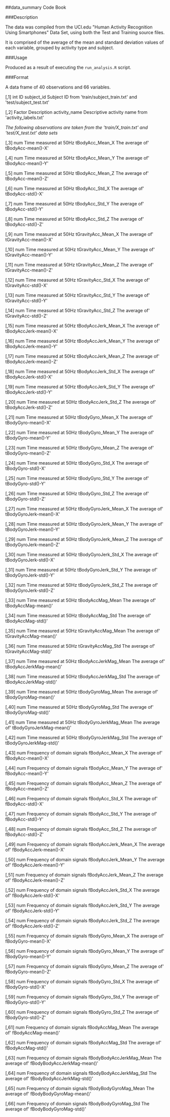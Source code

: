 ##data_summary Code Book

###Description

The data was compiled from the UCI.edu "Human Activity Recognition Using Smartphones" Data Set, 
using both the Test and Training source files.

It is comprised of the average of the mean and standard deviation values of each variable,
grouped by activity type and subject.

###Usage

Produced as a result of executing the `run_analysis.R` script.

###Format

A data frame of 40 observations and 66 variables.

[,1]	int	ID	subject_id	Subject ID from 'train/subject_train.txt' and 'test/subject_test.txt' 

[,2]	Factor	Description	activity_name	Descriptive activity name from 'activity_labels.txt' 

*The following observations are taken from the 'train/X_train.txt' and 'test/X_test.txt' data sets*				

[,3]	num	Time measured at 50Hz	tBodyAcc_Mean_X	The average of' tBodyAcc-mean()-X' 

[,4]	num	Time measured at 50Hz	tBodyAcc_Mean_Y	The average of' tBodyAcc-mean()-Y' 

[,5]	num	Time measured at 50Hz	tBodyAcc_Mean_Z	The average of' tBodyAcc-mean()-Z' 

[,6]	num	Time measured at 50Hz	tBodyAcc_Std_X	The average of' tBodyAcc-std()-X' 

[,7]	num	Time measured at 50Hz	tBodyAcc_Std_Y	The average of' tBodyAcc-std()-Y' 

[,8]	num	Time measured at 50Hz	tBodyAcc_Std_Z	The average of' tBodyAcc-std()-Z' 

[,9]	num	Time measured at 50Hz	tGravityAcc_Mean_X	The average of' tGravityAcc-mean()-X'

[,10]	num	Time measured at 50Hz	tGravityAcc_Mean_Y	The average of' tGravityAcc-mean()-Y'

[,11]	num	Time measured at 50Hz	tGravityAcc_Mean_Z	The average of' tGravityAcc-mean()-Z'

[,12]	num	Time measured at 50Hz	tGravityAcc_Std_X	The average of' tGravityAcc-std()-X'

[,13]	num	Time measured at 50Hz	tGravityAcc_Std_Y	The average of' tGravityAcc-std()-Y'

[,14]	num	Time measured at 50Hz	tGravityAcc_Std_Z	The average of' tGravityAcc-std()-Z'

[,15]	num	Time measured at 50Hz	tBodyAccJerk_Mean_X	The average of' tBodyAccJerk-mean()-X'

[,16]	num	Time measured at 50Hz	tBodyAccJerk_Mean_Y	The average of' tBodyAccJerk-mean()-Y'

[,17]	num	Time measured at 50Hz	tBodyAccJerk_Mean_Z	The average of' tBodyAccJerk-mean()-Z'

[,18]	num	Time measured at 50Hz	tBodyAccJerk_Std_X	The average of' tBodyAccJerk-std()-X'

[,19]	num	Time measured at 50Hz	tBodyAccJerk_Std_Y	The average of' tBodyAccJerk-std()-Y'

[,20]	num	Time measured at 50Hz	tBodyAccJerk_Std_Z	The average of' tBodyAccJerk-std()-Z'

[,21]	num	Time measured at 50Hz	tBodyGyro_Mean_X	The average of' tBodyGyro-mean()-X'

[,22]	num	Time measured at 50Hz	tBodyGyro_Mean_Y	The average of' tBodyGyro-mean()-Y'

[,23]	num	Time measured at 50Hz	tBodyGyro_Mean_Z	The average of' tBodyGyro-mean()-Z'

[,24]	num	Time measured at 50Hz	tBodyGyro_Std_X	The average of' tBodyGyro-std()-X'

[,25]	num	Time measured at 50Hz	tBodyGyro_Std_Y	The average of' tBodyGyro-std()-Y'

[,26]	num	Time measured at 50Hz	tBodyGyro_Std_Z	The average of' tBodyGyro-std()-Z'

[,27]	num	Time measured at 50Hz	tBodyGyroJerk_Mean_X	The average of' tBodyGyroJerk-mean()-X'

[,28]	num	Time measured at 50Hz	tBodyGyroJerk_Mean_Y	The average of' tBodyGyroJerk-mean()-Y'

[,29]	num	Time measured at 50Hz	tBodyGyroJerk_Mean_Z	The average of' tBodyGyroJerk-mean()-Z'

[,30]	num	Time measured at 50Hz	tBodyGyroJerk_Std_X	The average of' tBodyGyroJerk-std()-X'

[,31]	num	Time measured at 50Hz	tBodyGyroJerk_Std_Y	The average of' tBodyGyroJerk-std()-Y'

[,32]	num	Time measured at 50Hz	tBodyGyroJerk_Std_Z	The average of' tBodyGyroJerk-std()-Z'

[,33]	num	Time measured at 50Hz	tBodyAccMag_Mean	The average of' tBodyAccMag-mean()'

[,34]	num	Time measured at 50Hz	tBodyAccMag_Std	The average of' tBodyAccMag-std()'

[,35]	num	Time measured at 50Hz	tGravityAccMag_Mean	The average of' tGravityAccMag-mean()'

[,36]	num	Time measured at 50Hz	tGravityAccMag_Std	The average of' tGravityAccMag-std()'

[,37]	num	Time measured at 50Hz	tBodyAccJerkMag_Mean	The average of' tBodyAccJerkMag-mean()'

[,38]	num	Time measured at 50Hz	tBodyAccJerkMag_Std	The average of' tBodyAccJerkMag-std()'

[,39]	num	Time measured at 50Hz	tBodyGyroMag_Mean	The average of' tBodyGyroMag-mean()'

[,40]	num	Time measured at 50Hz	tBodyGyroMag_Std	The average of' tBodyGyroMag-std()'

[,41]	num	Time measured at 50Hz	tBodyGyroJerkMag_Mean	The average of' tBodyGyroJerkMag-mean()'

[,42]	num	Time measured at 50Hz	tBodyGyroJerkMag_Std	The average of' tBodyGyroJerkMag-std()'

[,43]	num	Frequency of domain signals	fBodyAcc_Mean_X	The average of' fBodyAcc-mean()-X'

[,44]	num	Frequency of domain signals	fBodyAcc_Mean_Y	The average of' fBodyAcc-mean()-Y'

[,45]	num	Frequency of domain signals	fBodyAcc_Mean_Z	The average of' fBodyAcc-mean()-Z'

[,46]	num	Frequency of domain signals	fBodyAcc_Std_X	The average of' fBodyAcc-std()-X'

[,47]	num	Frequency of domain signals	fBodyAcc_Std_Y	The average of' fBodyAcc-std()-Y'

[,48]	num	Frequency of domain signals	fBodyAcc_Std_Z	The average of' fBodyAcc-std()-Z'

[,49]	num	Frequency of domain signals	fBodyAccJerk_Mean_X	The average of' fBodyAccJerk-mean()-X'

[,50]	num	Frequency of domain signals	fBodyAccJerk_Mean_Y	The average of' fBodyAccJerk-mean()-Y'

[,51]	num	Frequency of domain signals	fBodyAccJerk_Mean_Z	The average of' fBodyAccJerk-mean()-Z'

[,52]	num	Frequency of domain signals	fBodyAccJerk_Std_X	The average of' fBodyAccJerk-std()-X'

[,53]	num	Frequency of domain signals	fBodyAccJerk_Std_Y	The average of' fBodyAccJerk-std()-Y'

[,54]	num	Frequency of domain signals	fBodyAccJerk_Std_Z	The average of' fBodyAccJerk-std()-Z'

[,55]	num	Frequency of domain signals	fBodyGyro_Mean_X	The average of' fBodyGyro-mean()-X'

[,56]	num	Frequency of domain signals	fBodyGyro_Mean_Y	The average of' fBodyGyro-mean()-Y'

[,57]	num	Frequency of domain signals	fBodyGyro_Mean_Z	The average of' fBodyGyro-mean()-Z'

[,58]	num	Frequency of domain signals	fBodyGyro_Std_X	The average of' fBodyGyro-std()-X'

[,59]	num	Frequency of domain signals	fBodyGyro_Std_Y	The average of' fBodyGyro-std()-Y'

[,60]	num	Frequency of domain signals	fBodyGyro_Std_Z	The average of' fBodyGyro-std()-Z'

[,61]	num	Frequency of domain signals	fBodyAccMag_Mean	The average of' fBodyAccMag-mean()'

[,62]	num	Frequency of domain signals	fBodyAccMag_Std	The average of' fBodyAccMag-std()'

[,63]	num	Frequency of domain signals	fBodyBodyAccJerkMag_Mean	The average of' fBodyBodyAccJerkMag-mean()'

[,64]	num	Frequency of domain signals	fBodyBodyAccJerkMag_Std	The average of' fBodyBodyAccJerkMag-std()'

[,65]	num	Frequency of domain signals	fBodyBodyGyroMag_Mean	The average of' fBodyBodyGyroMag-mean()'

[,66]	num	Frequency of domain signals	fBodyBodyGyroMag_Std	The average of' fBodyBodyGyroMag-std()'




